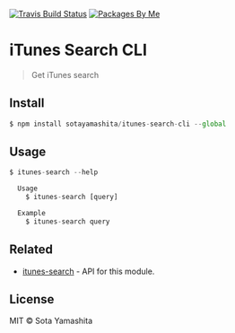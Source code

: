 [travis-badge]:  https://img.shields.io/travis/sotayamashita/itunes-search-cli.svg?maxAge=2592000&style=flat-square
[travis-link]:   https://travis-ci.org/sotayamashita/itunes-search-cli
[package-badge]: https://img.shields.io/badge/packages-by_me-blue.svg?style=flat-square
[package-link]:  https://github.com/search?utf8=%E2%9C%93&q=package%2Buser%3Asotayamashita&type=Repositories&ref=searchresults

[![Travis Build Status][travis-badge]][travis-link]
[![Packages By Me][package-badge]][package-link]

# iTunes Search CLI

> Get iTunes search


## Install

```javascript
$ npm install sotayamashita/itunes-search-cli --global
```


## Usage

```javascript
$ itunes-search --help

  Usage
    $ itunes-search [query]

  Example
    $ itunes-search query
```


## Related

* [itunes-search](https://github.com/sotayamashita/itunes-search) - API for this module.


## License

MIT © Sota Yamashita
